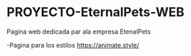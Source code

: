 # PROYECTO-EternalPets-WEB
Pagina web dedicada par ala empresa EtenalPets


-Pagina para los estilos   https://animate.style/
